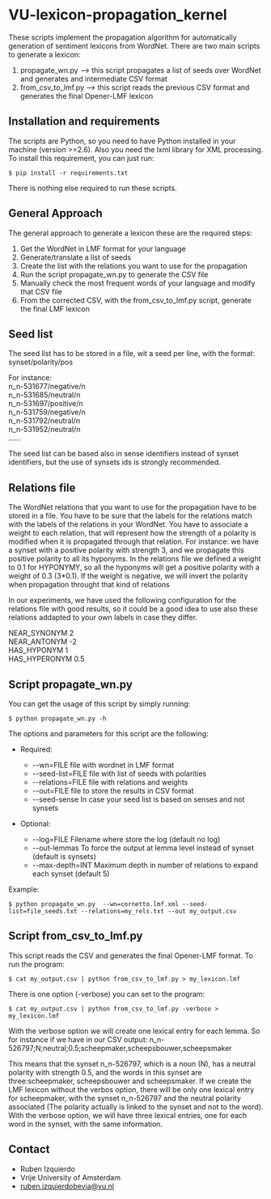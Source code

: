VU-lexicon-propagation_kernel
=============================

These scripts implement the propagation algorithm for automatically generation of sentiment lexicons from WordNet.
There are two main scripts to generate a lexicon:
1) propagate_wn.py --> this script propagates a list of seeds over WordNet and generates and intermediate CSV format
2) from_csv_to_lmf.py --> this script reads the previous CSV format and generates the final Opener-LMF lexicon


Installation and requirements
-----------------------------

The scripts are Python, so you need to have Python installed in your machine (version >=2.6). Also you need the lxml library for XML
processing. To install this requirement, you can just run:
````shell
$ pip install -r requirements.txt
````
There is nothing else required to run these scripts.


General Approach
----------------

The general approach to generate a lexicon these are the required steps:

1. Get the WordNet in LMF format for your language
2. Generate/translate a list of seeds
3. Create the list with the relations you want to use for the propagation
4. Run the script propagate_wn.py to generate the CSV file
5. Manually check the most frequent words of your language and modify that CSV file
6. From the corrected CSV, with the from_csv_to_lmf.py script, generate the final LMF lexicon


Seed list
---------

The seed list has to be stored in a file, wit a seed per line, with the format:
synset/polarity/pos

For instance:  
n_n-531677/negative/n  
n_n-531685/neutral/n  
n_n-531697/positive/n  
n_n-531759/negative/n  
n_n-531792/neutral/n  
n_n-531952/neutral/n  
......

The seed list can be based also in sense identifiers instead of synset identifiers, but the use of synsets ids
is strongly recommended.


Relations file
--------------

The WordNet relations that you want to use for the propagation have to be stored in a file. You have to be sure that the
labels for the relations match with the labels of the relations in your WordNet. You have to associate a weight to each
relation, that will represent how the strength of a polarity is modified when it is propagated through that relation. For
instance: we have a synset with a positive polarity with strength 3, and we propagate this positive polarity to all its
hyponyms. In the relations file we defined a weight to 0.1 for HYPONYMY, so all the hyponyms will get a positive polarity
with a weight of 0.3 (3*0.1). If the weight is negative, we will invert the polarity when propagation throught that kind
of relations

In our experiments, we have used the following configuration for the relations file with good results, so it could be a good
idea to use also these relations addapted to your own labels in case they differ.  

NEAR_SYNONYM 2  
NEAR_ANTONYM -2  
HAS_HYPONYM 1  
HAS_HYPERONYM 0.5  


Script propagate_wn.py
----------------------

You can get the usage of this script by simply running:
````shell
$ python propagate_wn.py -h
````

The options and parameters for this script are the following:
* Required:
  *  --wn=FILE file with wordnet in LMF format
  *  --seed-list=FILE file with list of seeds with polarities
  *  --relations=FILE file with relations and weights
  *  --out=FILE file to store the results in CSV format
  *  --seed-sense In case your seed list is based on senses and not synsets
  
* Optional:
  *  --log=FILE Filename where store the log (default no log)
  *  --out-lemmas To force the output at lemma level instead of synset (default is synsets)
  *  --max-depth=INT Maximum depth in number of relations to expand each synset (default 5) 
	
Example:
````shell
$ python propagate_wn.py  --wn=cornetto.lmf.xml --seed-list=file_seeds.txt --relations=my_rels.txt --out my_output.csv
````
    
    
Script from_csv_to_lmf.py
------------------------

This script reads the CSV and generates the final Opener-LMF format. To run the program:
````shell
$ cat my_output.csv | python from_csv_to_lmf.py > my_lexicon.lmf
````

There is one option (-verbose) you can set to the program:
````shell
$ cat my_output.csv | python from_csv_to_lmf.py -verbose > my_lexicon.lmf
````

With the verbose option we will create one lexical entry for each lemma. So for instance if we have in our CSV output:
n_n-526797;N;neutral;0.5;scheepmaker,scheepsbouwer,scheepsmaker

This means that the synset n_n-526797, which is a noun (N), has a neutral polarity with strength 0.5, and the words in this synset
are three:scheepmaker, scheepsbouwer and scheepsmaker.
If we create the LMF lexicon without the verbos option, there will be only one lexical entry for scheepmaker, with the synset
n_n-526797 and the neutral polarity associated (The polarity actually is linked to the synset and not to the word).
With the verbose option, we will have three lexical entries, one for each word in the synset, with the same information.


Contact
------
* Ruben Izquierdo
* Vrije University of Amsterdam
* ruben.izquierdobevia@vu.nl


